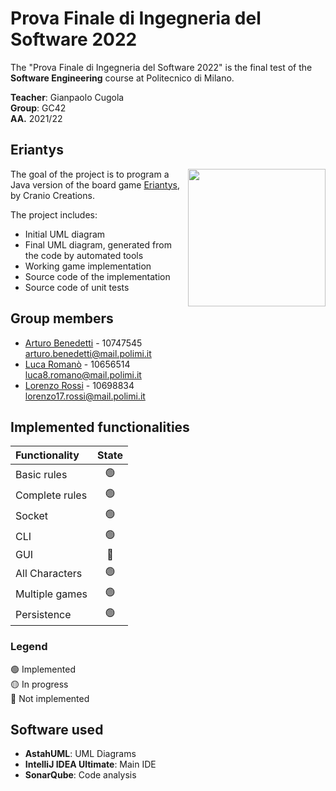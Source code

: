 
# Prova Finale di Ingegneria del Software 2022

The "Prova Finale di Ingegneria del Software 2022" is the final test of the **Software Engineering** course at Politecnico di Milano.<br>

**Teacher**: Gianpaolo Cugola<br>
**Group**: GC42<br>
**AA.** 2021/22

## Eriantys

<img src="https://cf.geekdo-images.com/DzhJxVjMhGQadReXJmbIaQ__opengraph/img/Oy3Kztkx4fXouT2jpAiXoZRAR4Q=/fit-in/1200x630/filters:strip_icc()/pic6253341.jpg" align="right" width=220px>

The goal of the project is to program a Java version of the board game [Eriantys](https://craniointernational.com/products/eriantys/), by Cranio Creations.

The project includes:

- Initial UML diagram
- Final UML diagram, generated from the code by automated tools
- Working game implementation
- Source code of the implementation
- Source code of unit tests

## Group members
- [Arturo Benedetti](https://github.com/benedart) - 10747545<br>arturo.benedetti@mail.polimi.it
- [Luca Romanò](https://github.com/LucaRomano2) - 10656514<br>luca8.romano@mail.polimi.it
- [Lorenzo Rossi](https://github.com/tpoppo) - 10698834<br>lorenzo17.rossi@mail.polimi.it

## Implemented functionalities

| Functionality  | State |
|:---------------|:-----:|
| Basic rules    |  🟢   |
| Complete rules |  🟢   |
| Socket         |  🟢   |
| CLI            |  🟢   |
| GUI            |  🔴   |
| All Characters |  🟢   |
| Multiple games |  🟢   |
| Persistence    |  🟢   |

### Legend
🟢 Implemented<br>
🟡 In progress<br>
🔴 Not implemented<br>

## Software used
- **AstahUML**: UML Diagrams
- **IntelliJ IDEA Ultimate**: Main IDE
- **SonarQube**: Code analysis
